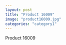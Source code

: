 ```yaml
---
layout: post
title: "Product 16009"
image: "product16009.jpg"
categories: "category1"
---
```

Product 16009
